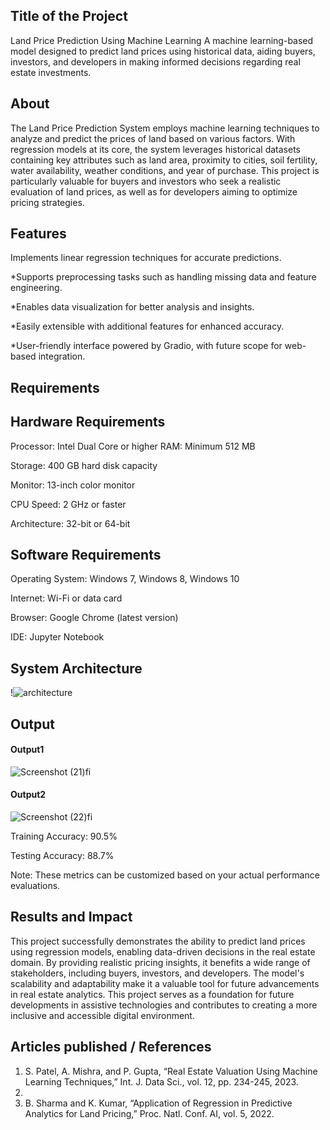 ## Title of the Project
Land Price Prediction Using Machine Learning
A machine learning-based model designed to predict land prices using historical data, aiding buyers, investors, and developers in making informed decisions regarding real estate investments.
## About
<!--Detailed Description about the project-->
The Land Price Prediction System employs machine learning techniques to analyze and predict the prices of land based on various factors. With regression models at its core, the system leverages historical datasets containing key attributes such as land area, proximity to cities, soil fertility, water availability, weather conditions, and year of purchase. This project is particularly valuable for buyers and investors who seek a realistic evaluation of land prices, as well as for developers aiming to optimize pricing strategies.

## Features
<!--List the features of the project as shown below-->
Implements linear regression techniques for accurate predictions.


*Supports preprocessing tasks such as handling missing data and feature engineering.

*Enables data visualization for better analysis and insights.

*Easily extensible with additional features for enhanced accuracy.

*User-friendly interface powered by Gradio, with future scope for web-based integration.
## Requirements
<!--List the requirements of the project as shown below-->
## Hardware Requirements

Processor: Intel Dual Core or higher
RAM: Minimum 512 MB

Storage: 400 GB hard disk capacity

Monitor: 13-inch color monitor

CPU Speed: 2 GHz or faster

Architecture: 32-bit or 64-bit

## Software Requirements

Operating System: Windows 7, Windows 8, Windows 10

Internet: Wi-Fi or data card

Browser: Google Chrome (latest version)

IDE: Jupyter Notebook

## System Architecture
<!--Embed the system architecture diagram as shown below-->

!![architecture](https://github.com/user-attachments/assets/faba53c9-4111-4fc2-996d-60d5c6a1b51f)


## Output

<!--Embed the Output picture at respective places as shown below as shown below-->
#### Output1 

![Screenshot (21)fi](https://github.com/user-attachments/assets/1c7a8be3-0054-4b38-8cea-3839eabe2e5d)


#### Output2 
![Screenshot (22)fi](https://github.com/user-attachments/assets/c7935484-2c3d-4ade-85dd-b5ac84b22132)


Training Accuracy: 90.5%

Testing Accuracy: 88.7%

Note: These metrics can be customized based on your actual performance evaluations.


## Results and Impact
<!--Give the results and impact as shown below-->
This project successfully demonstrates the ability to predict land prices using regression models, enabling data-driven decisions in the real estate domain. By providing realistic pricing insights, it benefits a wide range of stakeholders, including buyers, investors, and developers. The model's scalability and adaptability make it a valuable tool for future advancements in real estate analytics.
This project serves as a foundation for future developments in assistive technologies and contributes to creating a more inclusive and accessible digital environment.

## Articles published / References
1. S. Patel, A. Mishra, and P. Gupta, “Real Estate Valuation Using Machine Learning Techniques,” Int. J. Data Sci., vol. 12, pp. 234-245, 2023.
2. 
3. B. Sharma and K. Kumar, “Application of Regression in Predictive Analytics for Land Pricing,” Proc. Natl. Conf. AI, vol. 5, 2022.








